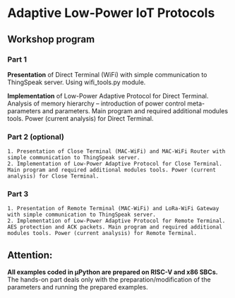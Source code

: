 # Adaptive Low-Power IoT Protocols
## Workshop program
### Part 1
**Presentation** of Direct Terminal (WiFi) with simple communication to ThingSpeak server. Using wifi_tools.py module.

**Implementation** of Low-Power Adaptive Protocol for Direct Terminal. Analysis of memory hierarchy – introduction of power control meta-parameters and parameters. Main program and required additional modules tools. Power (current analysis) for Direct Terminal.

    
### Part 2 (optional)
    1. Presentation of Close Terminal (MAC-WiFi) and MAC-WiFi Router with simple communication to ThingSpeak server. 
    2. Implementation of Low-Power Adaptive Protocol for Close Terminal. Main program and required additional modules tools. Power (current analysis) for Close Terminal.

    
### Part 3
    1. Presentation of Remote Terminal (MAC-WiFi) and LoRa-WiFi Gateway with simple communication to ThingSpeak server. 
    2. Implementation of Low-Power Adaptive Protocol for Remote Terminal. AES protection and ACK packets. Main program and required additional modules tools. Power (current analysis) for Remote Terminal.

## Attention:
**All examples coded in µPython are prepared on RISC-V and x86 SBCs.** The hands-on part deals only with the preparation/modification of the parameters and running the prepared examples.
